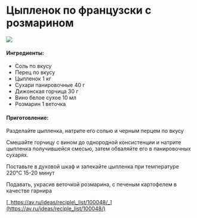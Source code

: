 # Цыпленок по французски с розмарином

![](https://s-media-cache-ak0.pinimg.com/564x/b3/17/1d/b3171d7c6d4f709eb3a20383496ec247.jpg)

#### Ингредиенты:

* Соль    по вкусу    
* Перец    по вкусу    
* Цыпленок    1 кг    
* Сухари панировочные    40 г    
* Дижонская горчица    30 г    
* Вино белое сухое    10 мл    
* Розмарин    1 веточка

#### Приготовление:

Разделайте цыпленка, натрите его солью и черным перцем по вкусу

Смешайте горчицу с вином до однородной консистенции и натрите цыпленка получившейся смесью, затем обваляйте его в панировочных сухарях.

Поставьте в духовой шкаф и запекайте цыпленка при температуре 220°C 15-20 минут

Подавать, украсив веточкой розмарина, с печеным картофелем в качестве гарнира

[_https://av.ru/ideas/reciple\_list/100048/_](https://av.ru/ideas/reciple_list/100048/)

